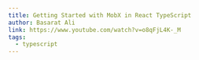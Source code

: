 ```yaml
---
title: Getting Started with MobX in React TypeScript
author: Basarat Ali
link: https://www.youtube.com/watch?v=o8qFjL4K-_M
tags:
  - typescript
---
```

